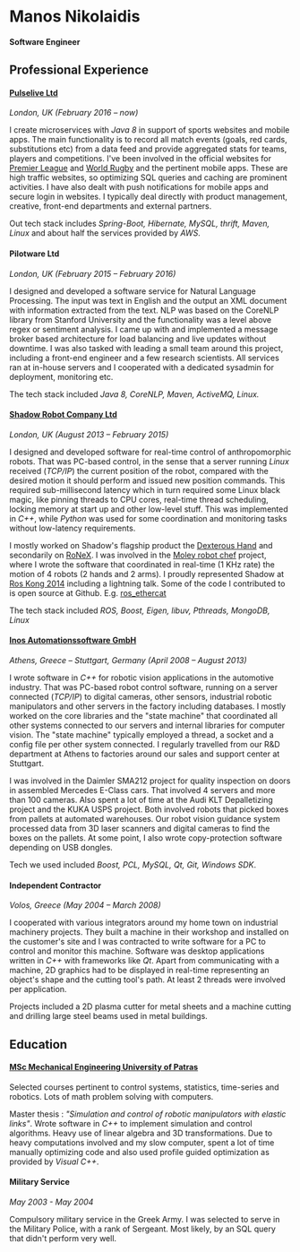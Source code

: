 # Manos Nikolaidis
#### Software Engineer

## Professional Experience

#### [Pulselive Ltd](http://pulselive.com/)
*London, UK (February 2016 – now)*

I create microservices with *Java 8* in support of sports websites and mobile apps. The main functionality is to
record all match events (goals, red cards, substitutions etc) from a data feed and provide aggregated stats for teams,
players and competitions. I've been involved in the official websites for [Premier League](https://www.premierleague.com)
and [World Rugby](http://www.worldrugby.org) and the pertinent mobile apps.
These are high traffic websites, so optimizing SQL queries and caching are prominent activities.
I have also dealt with push notifications for mobile apps and secure login in websites.
I typically deal directly with product management, creative, front-end departments and external partners.

Out tech stack includes *Spring-Boot, Hibernate, MySQL, thrift, Maven, Linux* and about
half the services provided by *AWS*.

#### Pilotware Ltd
*London, UK (February 2015 – February 2016)*

I designed and developed a software service for Natural Language Processing. The input was text in English and
the output an XML document with information extracted from the text. NLP was based on the CoreNLP library
from Stanford University and the functionality was a level above regex or sentiment analysis.
I came up with and implemented a message broker based architecture for load balancing and live updates without downtime.
I was also tasked with leading a small team around this project, including a front-end engineer and a few research scientists.
All services ran at in-house servers and I cooperated with a dedicated sysadmin for deployment, monitoring etc.

The tech stack included *Java 8, CoreNLP, Maven, ActiveMQ, Linux.*

#### [Shadow Robot Company Ltd](https://www.shadowrobot.com)
*London, UK (August 2013 – February 2015)*

I designed and developed software for real-time control of anthropomorphic robots.
That was PC-based control, in the sense that a server running *Linux* received (*TCP/IP*) the current position of the robot,
compared with the desired motion it should perform and issued new position commands. This required
sub-millisecond latency which in turn required some Linux black magic, like pinning threads to CPU cores,
real-time thread scheduling, locking memory at start up and other low-level stuff.
This was implemented in *C++*, while *Python* was used for some coordination and monitoring tasks without low-latency requirements.

I mostly worked on Shadow's flagship product the [Dexterous Hand](https://www.shadowrobot.com/products/dexterous-hand)
and secondarily on [RoNeX](https://www.shadowrobot.com/ronex-available-for-pre-order/).
I was involved in the [Moley robot chef](https://www.bbc.co.uk/news/science-environment-32282131) project, where I wrote the software that
coordinated in real-time (1 KHz rate) the motion of 4 robots (2 hands and 2 arms). I proudly represented
Shadow at [Ros Kong 2014](https://events.osrfoundation.org/ros-kong-2014/) including a lightning talk.
Some of the code I contributed to is open source at Github. E.g. [ros_ethercat](https://github.com/shadow-robot/ros_ethercat)

The tech stack included *ROS, Boost, Eigen, libuv, Pthreads, MongoDB, Linux*

#### [Inos Automationssoftware GmbH](http://www.inos-automation.de/index.php/en/)
*Athens, Greece – Stuttgart, Germany (April 2008 – August 2013)*

I wrote software in *C++* for robotic vision applications in the automotive industry.
That was PC-based robot control software, running on a server connected (*TCP/IP*) to digital cameras,
other sensors, industrial robotic manipulators and other servers in the factory including databases.
I mostly worked on the core libraries and the "state machine" that coordinated all other
systems connected to our servers and internal libraries for computer vision. The "state machine"
typically employed a thread, a socket and a config file per other system connected.
I regularly travelled from our R&D department at Athens to factories around our sales and support center at Stuttgart.

I was involved in the Daimler SMA212 project for quality inspection on doors in assembled
Mercedes E-Class cars. That involved 4 servers and more than 100 cameras. Also spent a lot of time
at the Audi KLT Depalletizing project and the KUKA USPS project. Both involved robots that picked boxes from pallets
at automated warehouses. Our robot vision guidance system processed data from 3D laser scanners and
digital cameras to find the boxes on the pallets. At some point, I also wrote copy-protection software
depending on USB dongles.

Tech we used included *Boost, PCL, MySQL, Qt, Git, Windows SDK*.

#### Independent Contractor
*Volos, Greece (May 2004 – March 2008)*

I cooperated with various integrators around my home town on industrial machinery projects.
They built a machine in their workshop and installed on the customer's site and I was contracted to write
software for a PC to control and monitor this machine. Software was desktop applications
written in *C++* with frameworks like *Qt*. Apart from communicating with a machine, 2D graphics
had to be displayed in real-time representing an object's shape and the cutting tool's path. At least
2 threads were involved per application.

Projects included a 2D plasma cutter for metal sheets and a machine cutting and drilling large steel beams
used in metal buildings.

## Education
#### [MSc Mechanical Engineering University of Patras](http://www.mead.upatras.gr/lang_en/)

Selected courses pertinent to control systems, statistics, time-series and robotics. Lots of math problem
solving with computers.

Master thesis : *"Simulation and control of robotic manipulators with elastic links"*. Wrote software
in *C++* to implement simulation and control algorithms. Heavy use of linear algebra and 3D transformations.
Due to heavy computations involved and my slow computer, spent a lot of time manually optimizing code and
also used profile guided optimization as provided by *Visual C++*.

#### Military Service
*May 2003 - May 2004*

Compulsory military service in the Greek Army. I was selected to serve in the Military Police, with a rank
of Sergeant. Most likely, by an SQL query that didn't perform very well.
